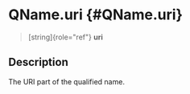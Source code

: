 QName.uri {#QName.uri}
=========

> [string]{role="ref"} **uri**

Description
-----------

The URI part of the qualified name.
